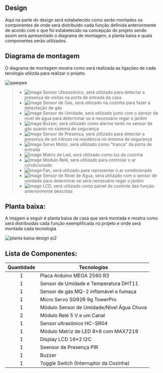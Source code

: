 
## Design

Aqui na parte do design será estabelecido como serão montados os componentes de onde será distribuído cada função definida anteriormente de acordo com o que foi estabelecido na concepção do projeto sendo assim será apresentado o diagrama de montagem, a planta baixa e quais componentes serão utilizados.

## Diagrama de montagem

O diagrama de montagem mostra como será realizada as ligações de cada tenologia utilizda para realizar o projeto.


![qweqwe](https://user-images.githubusercontent.com/92868328/145195751-9b7ff73f-a25e-4022-8b52-78c6e2cc6838.png)

>- ![image](https://user-images.githubusercontent.com/92868328/145211898-ef771913-f139-4e91-a114-6cbf8816e615.png) Sensor Ultrassônico, será utilizado para detectar a presença de visitas na porta de entrada da casa
>- ![image](https://user-images.githubusercontent.com/92868328/145211965-e3976a8e-f432-4ff5-a563-8a72019d141b.png) Sensor de Gás, será utilizado na cozinha para fazer a detectação de gás
>- ![image](https://user-images.githubusercontent.com/92868328/145212008-5bd0b31d-8e2d-452c-a189-2ae751b328ef.png) Sensor de Umidade, será utilizado junto com o sensor de nível de água para determinar se é necessário regar o jardim
>- ![image](https://user-images.githubusercontent.com/92868328/145212033-bd324862-caa6-4b71-b354-89d745dc228a.png) Buzzer, será utilizado como alarme tanto no sensor de gás quanto no sistema de segurança
>- ![image](https://user-images.githubusercontent.com/92868328/145212089-698ed181-e128-4981-8f93-6cd38e48ed17.png) Sensor de Presença, será utilizado para detectar a presença de um intruso na residência no sistema de segurança
>- ![image](https://user-images.githubusercontent.com/92868328/145212101-177c838d-af45-47b9-973c-a8757aac88a2.png) Servo Motor, será utilizado como "tranca" da porta de entrada
>- ![image](https://user-images.githubusercontent.com/92868328/145212164-fa3d7380-fc7e-4158-8b4d-278ca17a3643.png) Matriz de Led, será utilizado como luz da cozinha
>- ![image](https://user-images.githubusercontent.com/92868328/145212272-00f48574-cc6e-40ed-9864-83e7d4937c1e.png) Módulo Relé, será utilizado para controlar o ar condicionado
>- ![image](https://user-images.githubusercontent.com/92868328/145212302-49d8e0d8-57bf-4dcb-9f54-4fb8e938dea7.png) Fan, será utilizado para representar o ar condicionado
>- ![image](https://user-images.githubusercontent.com/92868328/145212339-92a87640-bd51-425d-952c-4cdcaac849bf.png) Sensor de Nível de Água, será utilizado com o sensor de umidade para determinar se será necessário regar o jardim
>- ![image](https://user-images.githubusercontent.com/92868328/145212354-41536d21-a369-45d0-8109-ab4b25c78703.png) LCD, será utilizado como painel de controle das função anteriormente descritas



## Planta baixa:

A imagem a seguir é planta baixa da casa que será montada e mostra como será distribuidas cada função exemplificada no projeto e onde será montada cada tecnologia

![planta baixa design pi2](https://user-images.githubusercontent.com/92868328/145198906-9bcd7558-f908-4047-88ef-d52aedd6a81d.png)


## Lista de Componentes:
Quantidade  | Tecnologias
:---------:   | ------
1           | Placa Arduino MEGA 2560 R3
1           | Sensor de Umidade e Temperatura DHT11
1           | Sensor de gás MQ-2 inflamável e fumaça
1           | Micro Servo SG92R 9g TowerPro
1           | Módulo Sensor de Umidade/Nível Água Chuva
2           | Módulo Relé 5 V e um Canal
1           | Sensor ultrasônico HC-SR04
1           | Módulo Matriz de LED 8×8 com MAX7219
1           | Display LCD 16×2 I2C 
1           | Seensor de Presença PIR 
1           | Buzzer
1           | Toggle Switch (Interruptor da Cozinha)
